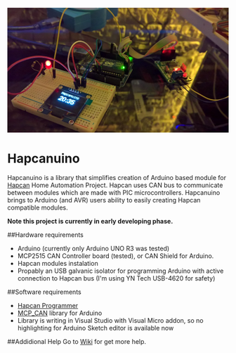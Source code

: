 ![Hapcanuino](img/hapcanuino-banner.jpg)

# Hapcanuino
Hapcanuino is a library that simplifies creation of Arduino based module for [Hapcan](http://hapcan.com/) Home Automation Project.
Hapcan uses CAN bus to communicate between modules which are made with PIC microcontrollers. Hapcanuino brings to Arduino (and AVR) users ability to easily creating Hapcan compatible modules.

**Note this project is currently in early developing phase.**

##Hardware requirements
- Arduino (currently only Arduino UNO R3 was tested)
- MCP2515 CAN Controller board (tested), or CAN Shield for Arduino.
- Hapcan modules instalation
- Propably an USB galvanic isolator for programming Arduino with active connection to Hapcan bus (I'm using YN Tech USB-4620 for safety)

##Software requirements
- [Hapcan Programmer](http://hapcan.com/software/hap/)
- [MCP_CAN](https://github.com/coryjfowler/MCP_CAN_lib) library for Arduino
- Library is writing in Visual Studio with Visual Micro addon, so no highlighting for Arduino Sketch editor is available now

##Addidional Help
Go to [Wiki](https://github.com/Onixarts/Hapcanuino/wiki) for get more help.
